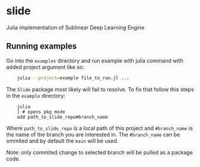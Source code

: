 # slide
Julia implementation of Sublinear Deep Learning Engine


## Running examples
Go into the `examples` directory and run example with julia command with added project argument like so:
```bash
    julia --project=example file_to_run.jl ...
```
The `Slide` package most likely will fail to resolve. To fix that follow this steps in the `example` directory:
```
    julia
    ] # opens pkg mode
    add path_to_slide_repo#branch_name
```
Where `path_to_slide_repo` is a local path of this project and `#branch_name` is the name of the branch you are interested in.
The `#branch_name` can be ommited and by default the `main` will be used.

Note: only commited change to selected branch will be pulled as a package code.
